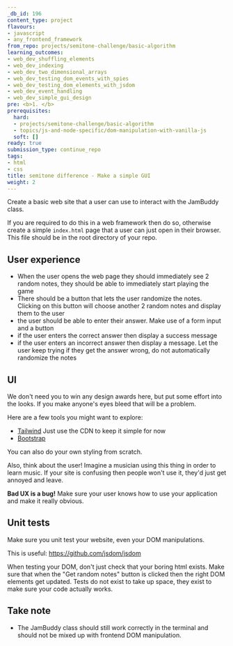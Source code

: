 ```yaml
---
_db_id: 196
content_type: project
flavours:
- javascript
- any_frontend_framework
from_repo: projects/semitone-challenge/basic-algorithm
learning_outcomes:
- web_dev_shuffling_elements
- web_dev_indexing
- web_dev_two_dimensional_arrays
- web_dev_testing_dom_events_with_spies
- web_dev_testing_dom_elements_with_jsdom
- web_dev_event_handling
- web_dev_simple_gui_design
pre: <b>1. </b>
prerequisites:
  hard:
  - projects/semitone-challenge/basic-algorithm
  - topics/js-and-node-specific/dom-manipulation-with-vanilla-js
  soft: []
ready: true
submission_type: continue_repo
tags:
- html
- css
title: semitone difference - Make a simple GUI
weight: 2
---
```


Create a basic web site that a user can use to interact with the JamBuddy class. 

If you are required to do this in a web framework then do so, otherwise create a simple `index.html` page that a user can just open in their browser. This file should be in the root directory of your repo.

## User experience 

- When the user opens the web page they should immediately see 2 random notes, they should be able to immediately start playing the game
- There should be a button that lets the user randomize the notes. Clicking on this button will choose another 2 random notes and display them to the user
- the user should be able to enter their answer. Make use of a form input and a button
- if the user enters the correct answer then display a success message
- if the user enters an incorrect answer then display a message. Let the user keep trying if they get the answer wrong, do not automatically randomize the notes

## UI

We don't need you to win any design awards here, but put some effort into the looks. If you make anyone's eyes bleed that will be a problem.

Here are a few tools you might want to explore:

- [Tailwind](https://tailwindcss.com/docs/installation#using-tailwind-via-cdn) Just use the CDN to keep it simple for now
- [Bootstrap](https://getbootstrap.com/docs/5.0/getting-started/introduction/)

You can also do your own styling from scratch.

Also, think about the user! Imagine a musician using this thing in order to learn music. If your site is confusing then people won't use it, they'd just get annoyed and leave.

**Bad UX is a bug!** Make sure your user knows how to use your application and make it really obvious.

## Unit tests

Make sure you unit test your website, even your DOM manipulations.

This is useful: https://github.com/jsdom/jsdom

When testing your DOM, don't just check that your boring html exists. Make sure that when the "Get random notes" button is clicked then the right DOM elements get updated. Tests do not exist to take up space, they exist to make sure your code actually works.

## Take note

- The JamBuddy class should still work correctly in the terminal and should not be mixed up with frontend DOM manipulation.
